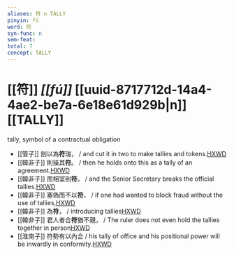 ```yaml
---
aliases: 符 n TALLY
pinyin: fú
word: 符
syn-func: n
sem-feat: 
total: 7
concept: TALLY 
---
```

# [[符]] *[[fú]]*  [[uuid-8717712d-14a4-4ae2-be7a-6e18e61d929b|n]] [[TALLY]]
tally, symbol of a contractual obligation
 - [[管子]] 剖以為**符**瑞， / and cut it in two to make tallies and tokens.[HXWD](https://hxwd.org/textview.html?location=KR3c0001_tls_014-11a.8)
 - [[韓非子]] 則操其**符**。 / then he holds onto this as a tally of an agreement.[HXWD](https://hxwd.org/textview.html?location=KR3c0005_tls_005-21a.5)
 - [[韓非子]] 而相室剖**符**。 / and the Senior Secretary breaks the official tallies.[HXWD](https://hxwd.org/textview.html?location=KR3c0005_tls_011-39a.4)
 - [[韓非子]] 塞偽而不以**符**， / if one had wanted to block fraud without the use of tallies,[HXWD](https://hxwd.org/textview.html?location=KR3c0005_tls_026-15a.4)
 - [[韓非子]] 為**符**， / introducing tallies[HXWD](https://hxwd.org/textview.html?location=KR3c0005_tls_026-16a.8)
 - [[韓非子]] 君人者合**符**猶不親， / The ruler does not even hold the tallies together in person[HXWD](https://hxwd.org/textview.html?location=KR3c0005_tls_048-9a.4)
 - [[淮南子]] 符勢有以內合 / his tally of office and his positional power will be inwardly in conformity.[HXWD](https://hxwd.org/textview.html?location=KR3j0010_tls_013-26a.24)